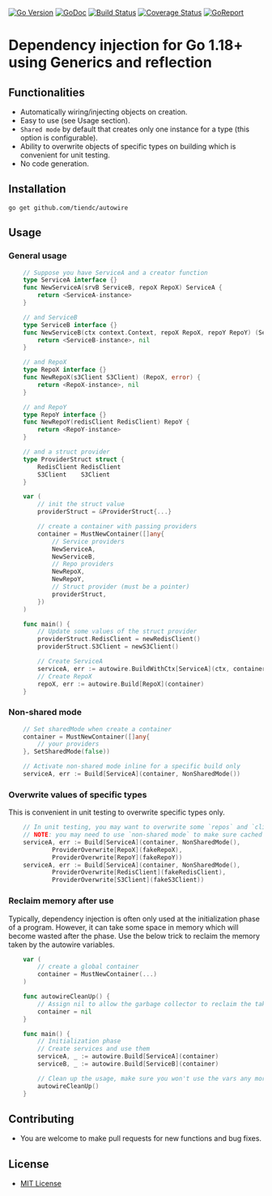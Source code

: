 [![Go Version][gover-img]][gover] [![GoDoc][doc-img]][doc] [![Build Status][ci-img]][ci] [![Coverage Status][cov-img]][cov] [![GoReport][rpt-img]][rpt]

# Dependency injection for Go 1.18+ using Generics and reflection

## Functionalities

- Automatically wiring/injecting objects on creation.
- Easy to use (see Usage section).
- `Shared mode` by default that creates only one instance for a type (this option is configurable).
- Ability to overwrite objects of specific types on building which is convenient for unit testing.
- No code generation.

## Installation

```shell
go get github.com/tiendc/autowire
```

## Usage

### General usage

```go
    // Suppose you have ServiceA and a creator function
    type ServiceA interface {}
    func NewServiceA(srvB ServiceB, repoX RepoX) ServiceA {
        return <ServiceA-instance>
    }

    // and ServiceB
    type ServiceB interface {}
    func NewServiceB(ctx context.Context, repoX RepoX, repoY RepoY) (ServiceB, error) {
        return <ServiceB-instance>, nil
    }

    // and RepoX
    type RepoX interface {}
    func NewRepoX(s3Client S3Client) (RepoX, error) {
        return <RepoX-instance>, nil
    }

    // and RepoY
    type RepoY interface {}
    func NewRepoY(redisClient RedisClient) RepoY {
        return <RepoY-instance>
    }

    // and a struct provider
    type ProviderStruct struct {
        RedisClient RedisClient
        S3Client    S3Client
    }

    var (
        // init the struct value
        providerStruct = &ProviderStruct{...}

        // create a container with passing providers
        container = MustNewContainer([]any{
            // Service providers
            NewServiceA,
            NewServiceB,
            // Repo providers
            NewRepoX,
            NewRepoY,
            // Struct provider (must be a pointer)
            providerStruct,
        })
    )

    func main() {
        // Update some values of the struct provider
        providerStruct.RedisClient = newRedisClient()
        providerStruct.S3Client = newS3Client()

        // Create ServiceA
        serviceA, err := autowire.BuildWithCtx[ServiceA](ctx, container)
        // Create RepoX
        repoX, err := autowire.Build[RepoX](container)
    }
```

### Non-shared mode

```go
    // Set sharedMode when create a container
    container = MustNewContainer([]any{
        // your providers
    }, SetSharedMode(false))

    // Activate non-shared mode inline for a specific build only
    serviceA, err := Build[ServiceA](container, NonSharedMode())
```

### Overwrite values of specific types

This is convenient in unit testing to overwrite specific types only.

```go
    // In unit testing, you may want to overwrite some `repos` and `clients` with fake instances.
    // NOTE: you may need to use `non-shared mode` to make sure cached objects are not used.
    serviceA, err := Build[ServiceA](container, NonSharedMode(),
            ProviderOverwrite[RepoX](fakeRepoX),
            ProviderOverwrite[RepoY](fakeRepoY))
    serviceA, err := Build[ServiceA](container, NonSharedMode(),
            ProviderOverwrite[RedisClient](fakeRedisClient),
            ProviderOverwrite[S3Client](fakeS3Client))
```

### Reclaim memory after use

Typically, dependency injection is often only used at the initialization phase of a program.
However, it can take some space in memory which will become wasted after the phase.
Use the below trick to reclaim the memory taken by the autowire variables.

```go
    var (
        // create a global container
        container = MustNewContainer(...)
    )

    func autowireCleanUp() {
        // Assign nil to allow the garbage collector to reclaim the taken memory
        container = nil
    }

    func main() {
        // Initialization phase
        // Create services and use them
        serviceA, _ := autowire.Build[ServiceA](container)
        serviceB, _ := autowire.Build[ServiceB](container)

        // Clean up the usage, make sure you won't use the vars any more
        autowireCleanUp()
    }
```

## Contributing

- You are welcome to make pull requests for new functions and bug fixes.

## License

- [MIT License](LICENSE)

[doc-img]: https://pkg.go.dev/badge/github.com/tiendc/autowire
[doc]: https://pkg.go.dev/github.com/tiendc/autowire
[gover-img]: https://img.shields.io/badge/Go-%3E%3D%201.18-blue
[gover]: https://img.shields.io/badge/Go-%3E%3D%201.18-blue
[ci-img]: https://github.com/tiendc/autowire/actions/workflows/go.yml/badge.svg
[ci]: https://github.com/tiendc/autowire/actions/workflows/go.yml
[cov-img]: https://codecov.io/gh/tiendc/autowire/branch/main/graph/badge.svg
[cov]: https://codecov.io/gh/tiendc/autowire
[rpt-img]: https://goreportcard.com/badge/github.com/tiendc/autowire
[rpt]: https://goreportcard.com/report/github.com/tiendc/autowire
